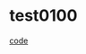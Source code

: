 # test0100

[code](https://github.com/logistex/test0100/blob/main/index.html)


```html:(https://github.com/logistex/test0100/blob/main/index.html

```
